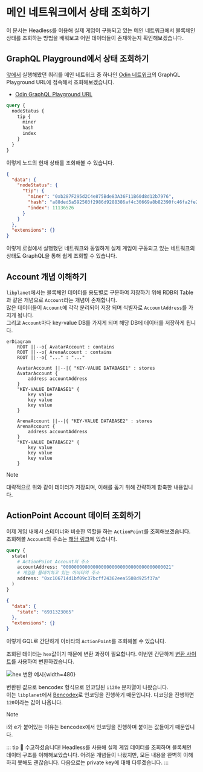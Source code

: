 # 메인 네트워크에서 상태 조회하기

이 문서는 Headless를 이용해 실제 게임이 구동되고 있는 메인 네트워크에서 블록체인 상태를 조회하는 방법을 배워보고 어떤 데이터들이 존재하는지 확인해보겠습니다.

[nc-headless]: https://github.com/planetarium/NineChronicles.Headless

## GraphQL Playground에서 상태 조회하기

[앞에서](./running-node-with-executor) 실행해봤던 쿼리를 메인 네트워크 중 하나인 [Odin 네트워크](../../guide/general/multiplanetary.md)의 GraphQL Playground URL에 접속해서 조회해보겠습니다.

- [Odin GraphQL Playground URL](https://9c-main-rpc-1.nine-chronicles.com/ui/playground)

```graphql
query {
  nodeStatus {
    tip {
      miner
      hash
      index
    }
  }
}
```
이렇게 노드의 현재 상태를 조회해볼 수 있습니다.
```json
{
  "data": {
    "nodeStatus": {
      "tip": {
        "miner": "0xb287F295d2C4e875Bde83A36F11B60d8d12b7976",
        "hash": "a88ded5a592503f2986d9288386af4c30669a8b82390fc46fa2fe29cb3b2fdc4",
        "index": 11136526
      }
    }
  },
  "extensions": {}
}
```
이렇게 로컬에서 실행했던 네트워크와 동일하게 실제 게임이 구동되고 있는 네트워크의 상태도 GraphQL을 통해 쉽게 조회할 수 있습니다.

## Account 개념 이해하기

`libplanet`에서는 블록체인 데이터를 용도별로 구분하여 저장하기 위해 RDB의 Table과 같은 개념으로 `Account`라는 개념이 존재합니다.  
많은 데이터들이 `Account`에 각각 분리되어 저장 되며 식별자로 `AccountAddress`를 가지게 됩니다.  
그리고 `Account`마다 key-value DB를 가지게 되며 해당 DB에 데이터를 저장하게 됩니다.  

```mermaid
erDiagram
    ROOT ||--o{ AvatarAccount : contains
    ROOT ||--o{ ArenaAccount : contains
    ROOT ||--o{ "..." : "..."

    AvatarAccount ||--|{ "KEY-VALUE DATABASE1" : stores
    AvatarAccount {
        address accountAddress
    }
    "KEY-VALUE DATABASE1" {
        key value
        key value
        key value
    }
    
    ArenaAccount ||--|{ "KEY-VALUE DATABASE2" : stores
    ArenaAccount {
        address accountAddress
    }
    "KEY-VALUE DATABASE2" {
        key value
        key value
        key value
    }

```
> [!NOTE]
> 대략적으로 위와 같이 데이터가 저장되며, 이해를 돕기 위해 간략하게 함축한 내용입니다.

## ActionPoint Account 데이터 조회하기

이제 게임 내에서 스테미너와 비슷한 역할을 하는 `ActionPoint`를 조회해보겠습니다.  
조회해볼 `Account`의 주소는 [해당 링크](https://github.com/planetarium/lib9c/blob/main/Lib9c/Addresses.cs#L50)에 있습니다.

```graphql
query {
  state(
    # ActionPoint Account의 주소
    accountAddress: "0000000000000000000000000000000000000021"
    # 게임을 플레이하고 있는 아바타의 주소
    address: "0xc106714d1bf09c37bcff24362eea5508d925f37a"
  )
}
```

```json
{
  "data": {
    "state": "6931323065"
  },
  "extensions": {}
}
```

이렇게 GQL로 간단하게 아바타의 `ActionPoint`를 조회해볼 수 있습니다.  

조회된 데이터는 `hex`값이기 때문에 변환 과정이 필요합니다. 이번엔 간단하게 [변환 사이트](https://www.rapidtables.com/convert/number/hex-to-ascii.html)를 사용하여 변환하겠습니다.

![hex 변환 예시](/images/network/state-hex.png){width=480}

변환된 값으로 bencodex 형식으로 인코딩된 `i120e` 문자열이 나왔습니다.  
이는 `libplanet`에서 [Bencodex](https://github.com/planetarium/bencodex)로 인코딩을 진행하기 때문입니다. 디코딩을 진행하면 `120`이라는 값이 나옵니다.

> [!NOTE]
> i와 e가 붙어있는 이유는 bencodex에서 인코딩을 진행하며 붙이는 값들이기 때문입니다.

::: tip :tada:
수고하셨습니다! Headless를 사용해 실제 게임 데이터를 조회하며 블록체인 데이터 구조를 이해해보았습니다. 어려운 개념들이 나왔지만, 모든 내용을 완벽히 이해하지 못해도 괜찮습니다. 다음으로는 private key에 대해 다루겠습니다.
:::
